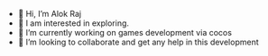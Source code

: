 - 👋 Hi, I’m Alok Raj
- 👀 I am interested in exploring.
- 🌱 I’m currently working on games development via cocos
- 💞️ I’m looking to collaborate and get any help in this development

<!---
alokcm/alokcm is a ✨ special ✨ repository because its `README.md` (this file) appears on your GitHub profile.
You can click the Preview link to take a look at your changes.
--->
